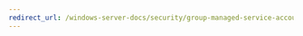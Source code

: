```yaml
---
redirect_url: /windows-server-docs/security/group-managed-service-accounts/security-options/interactive-logon-machine-account-lockout-threshold.md
---
```

